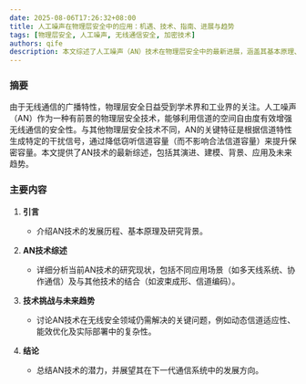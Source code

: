 ```yaml
---
date: 2025-08-06T17:26:32+08:00
title: 人工噪声在物理层安全中的应用：机遇、技术、指南、进展与趋势  
tags: [物理层安全, 人工噪声, 无线通信安全, 加密技术]  
authors: qife  
description: 本文综述了人工噪声（AN）技术在物理层安全中的最新进展，涵盖其基本原理、建模方法、应用场景及未来趋势，重点分析了AN如何通过干扰信号提升无线通信的安全性。  
---  
```


### 摘要  
由于无线通信的广播特性，物理层安全日益受到学术界和工业界的关注。人工噪声（AN）作为一种有前景的物理层安全技术，能够利用信道的空间自由度有效增强无线通信的安全性。与其他物理层安全技术不同，AN的关键特征是根据信道特性生成特定的干扰信号，通过降低窃听信道容量（而不影响合法信道容量）来提升保密容量。本文提供了AN技术的最新综述，包括其演进、建模、背景、应用及未来趋势。  

### 主要内容  
1. **引言**  
   - 介绍AN技术的发展历程、基本原理及研究背景。  

2. **AN技术综述**  
   - 详细分析当前AN技术的研究现状，包括不同应用场景（如多天线系统、协作通信）及与其他技术的结合（如波束成形、信道编码）。  

3. **技术挑战与未来趋势**  
   - 讨论AN技术在无线安全领域仍需解决的关键问题，例如动态信道适应性、能效优化及实际部署中的复杂性。  

4. **结论**  
   - 总结AN技术的潜力，并展望其在下一代通信系统中的发展方向。  

